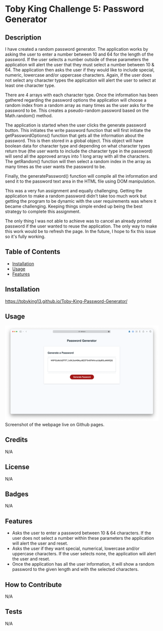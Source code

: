 # Toby King Challenge 5: Password Generator

## Description

I have created a random password generator. The application works by asking the user to enter a number between 10 and 64 for the length of the password. If the user selects a number outside of these parameters the application will alert the user that they must select a number between 10 & 64. The application then asks the user if they would like to include special, numeric, lowercase and/or uppercase characters. Again, if the user does not select any character types the application will alert the user to select at least one character type.

There are 4 arrays with each character type. Once the information has been gathered regarding the password options the application will choose a random index from a random array as many times as the user asks for the password to be. This creates a pseudo-random password based on the Math.random() method. 

The application is started when the user clicks the generate password button. This initiates the write password function that will first initiate the getPasswordOptions() function that gets all the information about the password. This is then stored in a global object. This object will have boolean data for character type and depending on what character types return true (the user wants to include the character type in the password) will send all the approved arrays into 1 long array with all the characters. The getRandom() function will then select a random index in the array as many times as the user wants the password to be. 

Finally, the generatePassword() function will compile all the information and send it to the password text area in the HTML file using DOM manipulation. 

This was a very fun assignment and equally challenging. Getting the application to make a random password didn't take too much work but getting the program to be dynamic with the user requirements was where it became challenging. Keeping things simple ended up being the best strategy to complete this assignment. 

The only thing I was not able to achieve was to cancel an already printed password if the user wanted to reuse the application. The only way to make this work would be to refresh the page. In the future, I hope to fix this issue so it's fully working.

## Table of Contents

- [Installation](#installation)
- [Usage](#usage)
- [Features](#features)

## Installation

https://tobyking13.github.io/Toby-King-Password-Generator/

## Usage

![Toby King Password Generator](./images/password-generator-screenshot.png "Toby King Password Generator" )
Screenshot of the webpage live on Github pages.

## Credits

N/A

## License

N/A

## Badges

N/A

## Features

* Asks the user to enter a password between 10 & 64 characters. If the user does not select a number within these parameters the application will alert the user and reset.
* Asks the user if they want special, numerical, lowercase and/or uppercase characters. If the user selects none, the application will alert the user and reset.
* Once the application has all the user information, it will show a random password to the given length and with the selected characters. 

## How to Contribute

N/A

## Tests

N/A